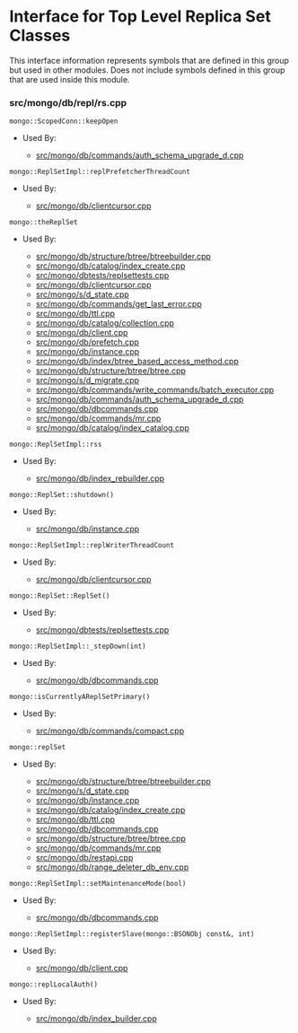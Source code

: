 
# Interface for Top Level Replica Set Classes
This interface information represents symbols that are defined in this group but used in other modules.  Does not include symbols defined in this group that are used inside this module.

### src/mongo/db/repl/rs.cpp

<div></div>

    mongo::ScopedConn::keepOpen

- Used By:

    - [src/mongo/db/commands/auth\_schema\_upgrade\_d.cpp](../../../../security/authorization)

<div></div>

    mongo::ReplSetImpl::replPrefetcherThreadCount

- Used By:

    - [src/mongo/db/clientcursor.cpp](../../../../queries/client\_and\_operation\_tracking)

<div></div>

    mongo::theReplSet

- Used By:

    - [src/mongo/db/structure/btree/btreebuilder.cpp](../../../../storage/storage\_layer\_structure)
    - [src/mongo/db/catalog/index\_create.cpp](../../../../storage/storage\_layer\_structure)
    - [src/mongo/dbtests/replsettests.cpp](../../../../tests/unit\_tests)
    - [src/mongo/db/clientcursor.cpp](../../../../queries/client\_and\_operation\_tracking)
    - [src/mongo/s/d\_state.cpp](../../../../sharding/sharding)
    - [src/mongo/db/commands/get\_last\_error.cpp](../../../../queries/database\_commands)
    - [src/mongo/db/ttl.cpp](../../../../queries/indexing)
    - [src/mongo/db/catalog/collection.cpp](../../../../storage/storage\_layer\_structure)
    - [src/mongo/db/client.cpp](../../../../queries/client\_and\_operation\_tracking)
    - [src/mongo/db/prefetch.cpp](../../../../storage/page\_fault\_utilities)
    - [src/mongo/db/instance.cpp](../../../../storage/storage\_layer\_structure)
    - [src/mongo/db/index/btree\_based\_access\_method.cpp](../../../../queries/indexing)
    - [src/mongo/db/structure/btree/btree.cpp](../../../../storage/storage\_layer\_structure)
    - [src/mongo/s/d\_migrate.cpp](../../../../sharding/sharding)
    - [src/mongo/db/commands/write\_commands/batch\_executor.cpp](../../../../network/write\_commands)
    - [src/mongo/db/commands/auth\_schema\_upgrade\_d.cpp](../../../../security/authorization)
    - [src/mongo/db/dbcommands.cpp](../../../../queries/database\_commands)
    - [src/mongo/db/commands/mr.cpp](../../../../queries/database\_commands)
    - [src/mongo/db/catalog/index\_catalog.cpp](../../../../storage/storage\_layer\_structure)

<div></div>

    mongo::ReplSetImpl::rss

- Used By:

    - [src/mongo/db/index\_rebuilder.cpp](../../../../queries/indexing)

<div></div>

    mongo::ReplSet::shutdown()

- Used By:

    - [src/mongo/db/instance.cpp](../../../../storage/storage\_layer\_structure)

<div></div>

    mongo::ReplSetImpl::replWriterThreadCount

- Used By:

    - [src/mongo/db/clientcursor.cpp](../../../../queries/client\_and\_operation\_tracking)

<div></div>

    mongo::ReplSet::ReplSet()

- Used By:

    - [src/mongo/dbtests/replsettests.cpp](../../../../tests/unit\_tests)

<div></div>

    mongo::ReplSetImpl::_stepDown(int)

- Used By:

    - [src/mongo/db/dbcommands.cpp](../../../../queries/database\_commands)

<div></div>

    mongo::isCurrentlyAReplSetPrimary()

- Used By:

    - [src/mongo/db/commands/compact.cpp](../../../../queries/database\_commands)

<div></div>

    mongo::replSet

- Used By:

    - [src/mongo/db/structure/btree/btreebuilder.cpp](../../../../storage/storage\_layer\_structure)
    - [src/mongo/s/d\_state.cpp](../../../../sharding/sharding)
    - [src/mongo/db/instance.cpp](../../../../storage/storage\_layer\_structure)
    - [src/mongo/db/catalog/index\_create.cpp](../../../../storage/storage\_layer\_structure)
    - [src/mongo/db/ttl.cpp](../../../../queries/indexing)
    - [src/mongo/db/dbcommands.cpp](../../../../queries/database\_commands)
    - [src/mongo/db/structure/btree/btree.cpp](../../../../storage/storage\_layer\_structure)
    - [src/mongo/db/commands/mr.cpp](../../../../queries/database\_commands)
    - [src/mongo/db/restapi.cpp](../../../../network/web\_server)
    - [src/mongo/db/range\_deleter\_db\_env.cpp](../../../../sharding/sharding)

<div></div>

    mongo::ReplSetImpl::setMaintenanceMode(bool)

- Used By:

    - [src/mongo/db/dbcommands.cpp](../../../../queries/database\_commands)

<div></div>

    mongo::ReplSetImpl::registerSlave(mongo::BSONObj const&, int)

- Used By:

    - [src/mongo/db/client.cpp](../../../../queries/client\_and\_operation\_tracking)

<div></div>

    mongo::replLocalAuth()

- Used By:

    - [src/mongo/db/index\_builder.cpp](../../../../queries/indexing)
